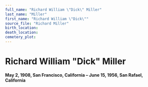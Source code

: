 ```yaml
---
full_name: "Richard William \"Dick\" Miller"
last_name: "Miller"
first_name: "Richard William \"Dick\""
source_file: "Richard Miller"
birth_location:
death_location:
cemetery_plot: 
---
```

# Richard William "Dick" Miller

**May 2, 1908, San Francisco, California – June 15, 1956, San Rafael,
California**

